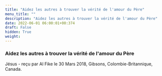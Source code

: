 ```yaml
---
title: "Aidez les autres à trouver la vérité de l'amour du Père"
menu_title: ""
description: "Aidez les autres à trouver la vérité de l'amour du Père"
date: 2022-06-01 06:00:01+00:374
draft: False
hidden: True
weight:
---
```

### Aidez les autres à trouver la vérité de l'amour du Père

Jésus - reçu par Al Fike le 30 Mars 2018, Gibsons, Colombie-Britannique, Canada.



